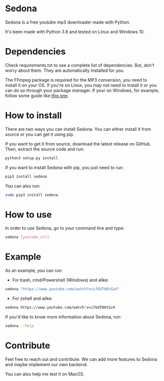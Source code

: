 # Sedona
Sedona is a free youtube mp3 downloader made with Python.

It's been made with Python 3.8 and tested on Linux and Windows 10.

# Dependencies
Check requirements.txt to see a complete list of dependencies. But, don't worry about them. They are automatically installed for you.

The FFmpeg package is required for the MP3 conversion, you need to install it on your OS. If you're on Linux, you may not need to install it or you can do so through your package manager. If your on Windows, for example, follow some guide like [this one](https://www.wikihow.com/Install-FFmpeg-on-Windows).

# How to install
There are two ways you can install Sedona. You can either install it from source or you can get it using pip.

If you want to get it from source, download the latest release on GitHub. Then, extract the source code and run:
```bash
python3 setup.py install
```

If you want to install Sedona with pip, you just need to run:
```bash
pip3 install sedona
```

You can also run:
```bash
sudo pip3 install sedona
```

# How to use
In order to use Sedona, go to your command line and type:
```bash
sedona [youtube_url]
```

# Example
As an example, you can run:

* For bash, cmd/Powershell (Windows) and alike:
```bash
sedona "https://www.youtube.com/watch?v=ifGUT86tGz4"
```

* For zshell and alike:
```bash
sedona https://www.youtube.com/watch?v=ifGUT86tGz4
```

If you'd like to know more information about Sedona, run:
```bash
sedona --help
```

# Contribute
Feel free to reach out and contribute. We can add more features to Sedona and maybe implement our own backend.

You can also help me test it on MacOS.
